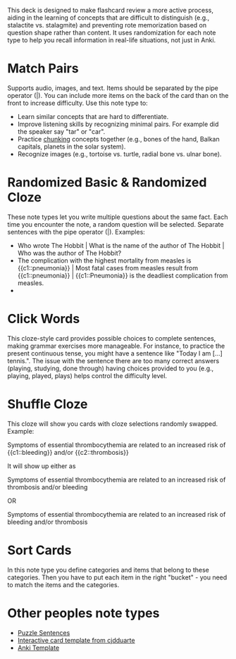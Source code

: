 This deck is designed to make flashcard review a more active process, aiding in the learning of concepts that are difficult to distinguish (e.g., stalactite vs. stalagmite) and preventing rote memorization based on question shape rather than content. It uses randomization for each note type to help you recall information in real-life situations, not just in Anki.

# Match Pairs
Supports audio, images, and text. Items should be separated by the pipe operator (|). You can include more items on the back of the card than on the front to increase difficulty.
Use this note type to:
- Learn similar concepts that are hard to differentiate.
- Improve listening skills by recognizing minimal pairs. For example did the speaker say "tar" or "car".
- Practice [chunking](https://en.wikipedia.org/wiki/Chunking_(psychology)) concepts together (e.g., bones of the hand, Balkan capitals, planets in the solar system).
- Recognize images (e.g., tortoise vs. turtle, radial bone vs. ulnar bone).

# Randomized Basic & Randomized Cloze
These note types let you write multiple questions about the same fact. Each time you encounter the note, a random question will be selected. Separate sentences with the pipe operator (|).
Examples:
- Who wrote The Hobbit | What is the name of the author of The Hobbit | Who was the author of The Hobbit?
- The complication with the highest mortality from measles is {{c1::pneumonia}} | Most fatal cases from measles result from {{c1::pneumonia}} | {{c1::Pneumonia}} is the deadliest complication from measles.
- 
# Click Words
This cloze-style card provides possible choices to complete sentences, making grammar exercises more manageable. For instance, to practice the present continuous tense, you might have a sentence like "Today I am [...] tennis.". The issue with the sentence there are too many correct answers (playing, studying, done through) having choices provided to you (e.g., playing, played, plays) helps control the difficulty level.

# Shuffle Cloze

This cloze will show you cards with cloze selections randomly swapped. Example:

Symptoms of essential thrombocythemia are related to an increased risk of {{c1::bleeding}} and/or {{c2::thrombosis}}

It will show up either as

Symptoms of essential thrombocythemia are related to an increased risk of thrombosis and/or bleeding

OR

Symptoms of essential thrombocythemia are related to an increased risk of bleeding and/or thrombosis

# Sort Cards

In this note type you define categories and items that belong to these categories. Then you have to put each item in the right "bucket" - you need to match the items and the categories.

# Other peoples note types
- [Puzzle Sentences](https://ankiweb.net/shared/info/1522392024)
- [Interactive card template from cjdduarte](https://forums.ankiweb.net/t/interactive-flashcard-template-with-drag-and-drop-feedback/48977)
- [Anki Template](https://github.com/ikkz/anki-template#ikkz-templates)
